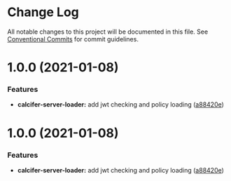 # Change Log

All notable changes to this project will be documented in this file.
See [Conventional Commits](https://conventionalcommits.org) for commit guidelines.

# 1.0.0 (2021-01-08)


### Features

* **calcifer-server-loader:** add jwt checking and policy loading ([a88420e](https://github.com/alferpal/calcifer/commit/a88420e0530318617afcdbd7a991a4289f206b19))






# 1.0.0 (2021-01-08)

### Features

* **calcifer-server-loader:** add jwt checking and policy loading ([a88420e](https://github.com/alferpal/calcifer/commit/a88420e0530318617afcdbd7a991a4289f206b19))
